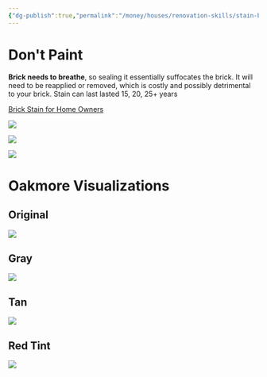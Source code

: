 ```yaml
---
{"dg-publish":true,"permalink":"/money/houses/renovation-skills/stain-brick/","tags":["oakmore"],"created":"Jun 03, 2023, 11:21 AM","updated":""}
---
```



# Don't Paint

**Brick needs to breathe**, so sealing it essentially suffocates the brick. It will need to be reapplied or removed, which is costly and possibly detrimental to your brick. Stain can last lasted 15, 20, 25+ years

[Brick Stain for Home Owners](https://www.masonrycosmetics.com/brick-stain-for-homeowners)

![](https://static.wixstatic.com/media/616dc2_9508364b47c44d8598a31d14a2369e0e~mv2.jpg/v1/fill/w_834,h_514,al_c,q_85,usm_0.66_1.00_0.01,enc_auto/616dc2_9508364b47c44d8598a31d14a2369e0e~mv2.jpg)

![](https://static.wixstatic.com/media/616dc2_6ec267e533344cd284161da87cf28924~mv2.jpg/v1/crop/x_0,y_108,w_1732,h_938/fill/w_579,h_314,al_c,q_80,usm_0.66_1.00_0.01,enc_auto/71Y2A0w6mzL.jpg)

![](https://static.wixstatic.com/media/616dc2_901eeddc03db4c8aa72fe247a06161cb~mv2.png/v1/crop/x_35,y_24,w_1803,h_1205/fill/w_611,h_407,al_c,q_85,usm_0.66_1.00_0.01,enc_auto/616dc2_901eeddc03db4c8aa72fe247a06161cb~mv2.png)

# Oakmore Visualizations

## Original

![](https://lh3.googleusercontent.com/pw/AJFCJaVwhde5LO9qEcTqIZynfNxphVR7gcu5DGAWyT0ZgzVEIhZc-cXISGZ2aRfQly-Yz8tHFiM1Fr3rgzAdAwaswO7Zxh3BNyt3OMTHsLxrRJFJe-7m9bQ_G7BBeIHTrUwC3EHgfU2enRK9-vsM9DRlV20yFQ=w1598-h1198-s-no?authuser=1)

## Gray

![](https://lh3.googleusercontent.com/pw/AJFCJaWCHp6NGy6IyjRIXx7aqEx1r8DZPhGuNx1em8XFPnYnDIqqTxiqofXYptEZoNK9fh2lTlsHOVmdBYmXGuQ6YXFE9sduX9K9JSapdKO19VjhdxeimaxYhadG0AhUKikzTFi8sjX5SKWg8b4C7Lnxors2OQ=w1598-h1198-s-no?authuser=1)

## Tan

![](https://lh3.googleusercontent.com/pw/AJFCJaWdR-1oD-DB3Xkr-XiMVPbWJJORDaIfuHwu8_z_ZbhOC5lEzMTYmKvF3EQFTL2rMirznoVL105U3m7yBpMhwLzmvQC53G4s3-wGYjlBkJSFKhaRBWG6E4b_kQkLFX9Zny0ZuECnsHz_6ZXFAsOLKu5PqA=w1598-h1198-s-no?authuser=1)

## Red Tint

![](https://lh3.googleusercontent.com/pw/AJFCJaWx_dqfuF0QryXkOgE4nrSilvHSQWzv-1jUKvozb0Uo-hqq08FNH0dmxL46lFLgCt8AnwkmGvls7X1dF2Pm2PnyjiWCX9ZdPScoyIdaefEh5Zaj4kbTSYaG87gb9jUAwnlW1lG4uyAd0syfTmcB0Kx4FA=w1598-h1198-s-no?authuser=1)